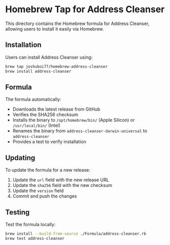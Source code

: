 # Homebrew Tap for Address Cleanser

This directory contains the Homebrew formula for Address Cleanser, allowing users to install it easily via Homebrew.

## Installation

Users can install Address Cleanser using:

```bash
brew tap joshuboi77/homebrew-address-cleanser
brew install address-cleanser
```

## Formula

The formula automatically:
- Downloads the latest release from GitHub
- Verifies the SHA256 checksum
- Installs the binary to `/opt/homebrew/bin/` (Apple Silicon) or `/usr/local/bin/` (Intel)
- Renames the binary from `address-cleanser-darwin-universal` to `address-cleanser`
- Provides a test to verify installation

## Updating

To update the formula for a new release:

1. Update the `url` field with the new release URL
2. Update the `sha256` field with the new checksum
3. Update the `version` field
4. Commit and push the changes

## Testing

Test the formula locally:

```bash
brew install --build-from-source ./Formula/address-cleanser.rb
brew test address-cleanser
```

